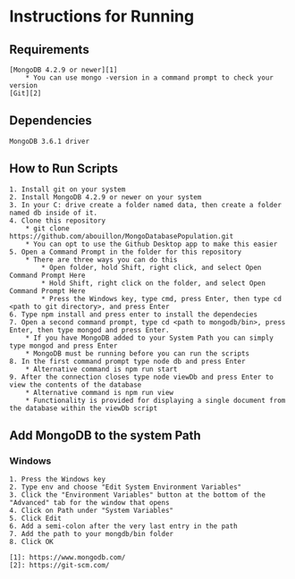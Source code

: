 # Instructions for Running

## Requirements
    [MongoDB 4.2.9 or newer][1]
        * You can use mongo -version in a command prompt to check your version
    [Git][2]

## Dependencies
    MongoDB 3.6.1 driver

## How to Run Scripts
    1. Install git on your system
    2. Install MongoDB 4.2.9 or newer on your system
    3. In your C: drive create a folder named data, then create a folder named db inside of it.
    4. Clone this repository
        * git clone https://github.com/abouillon/MongoDatabasePopulation.git
        * You can opt to use the Github Desktop app to make this easier
    5. Open a Command Prompt in the folder for this repository
        * There are three ways you can do this
            * Open folder, hold Shift, right click, and select Open Command Prompt Here
            * Hold Shift, right click on the folder, and select Open Command Prompt Here
            * Press the Windows key, type cmd, press Enter, then type cd <path to git directory>, and press Enter
    6. Type npm install and press enter to install the dependecies
    7. Open a second command prompt, type cd <path to mongodb/bin>, press Enter, then type mongod and press Enter.
        * If you have MongoDB added to your System Path you can simply type mongod and press Enter
        * MongoDB must be running before you can run the scripts
    8. In the first command prompt type node db and press Enter
        * Alternative command is npm run start
    9. After the connection closes type node viewDb and press Enter to view the contents of the database
        * Alternative command is npm run view
        * Functionality is provided for displaying a single document from the database within the viewDb script

## Add MongoDB to the system Path
### Windows
    1. Press the Windows key
    2. Type env and choose "Edit System Environment Variables"
    3. Click the "Environment Variables" button at the bottom of the "Advanced" tab for the window that opens
    4. Click on Path under "System Variables"
    5. Click Edit
    6. Add a semi-colon after the very last entry in the path
    7. Add the path to your mongdb/bin folder
    8. Click OK

    [1]: https://www.mongodb.com/
    [2]: https://git-scm.com/